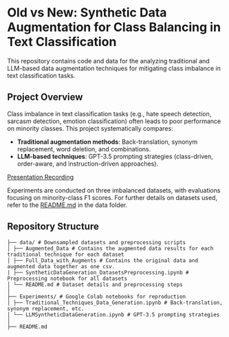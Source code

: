 # Old vs New: Synthetic Data Augmentation for Class Balancing in Text Classification

This repository contains code and data for the analyzing traditional and LLM-based data augmentation techniques for mitigating class imbalance in text classification tasks.

## Project Overview
Class imbalance in text classification tasks (e.g., hate speech detection, sarcasm detection, emotion classification) often leads to poor performance on minority classes. This project systematically compares:
- **Traditional augmentation methods**: Back-translation, synonym replacement, word deletion, and combinations.
- **LLM-based techniques**: GPT-3.5 prompting strategies (class-driven, order-aware, and instruction-driven approaches).

[Presentation Recording](https://www.youtube.com/watch?v=6duL4xOS1PI&ab_channel=RohitPatil)

Experiments are conducted on three imbalanced datasets, with evaluations focusing on minority-class F1 scores. For further details on datasets used, refer to the [README.md](https://github.com/RohitP123/Synthetic-Data-Generation-Techniques-Analysis/blob/main/Data/README.md) in the data folder.

## Repository Structure
```
├── data/ # Downsampled datasets and preprocessing scripts
│ ├── Augmented_Data # Contains the augmented data results for each traditional technique for each dataset
│ ├── Full_Data_with_Augments # Contains the original data and augmented data together as one csv.
| ├── SyntheticDataGeneration_DatasetsPreprocessing.ipynb # Preprocessing notebook for all datasets
│ └── README.md # Dataset details and preprocessing steps
│
├── Experiments/ # Google Colab notebooks for reproduction
│ ├── Traditional_Techniques_Data_Generation.ipynb # Back-translation, synonym replacement, etc.
│ └── LLMSyntheticDataGeneration.ipynb # GPT-3.5 prompting strategies
│
├── README.md
```
